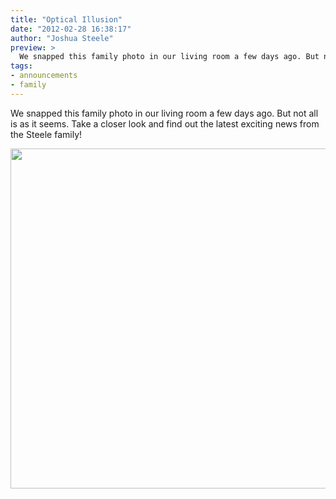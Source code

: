 ```yaml
---
title: "Optical Illusion"
date: "2012-02-28 16:38:17"
author: "Joshua Steele"
preview: >
  We snapped this family photo in our living room a few days ago. But not all is as it seems. Take a closer look and find out the latest exciting news from the Steele family!
tags:
- announcements
- family
---
```


We snapped this family photo in our living room a few days ago. But not all is as it seems. Take a closer look and find out the latest exciting news from the Steele family!

<img class="aligncenter size-full wp-image-1433" title="optical-illusion" src="//d21yo20tm8bmc2.cloudfront.net/2012/02/optical-illusion.png" alt="" width="600" height="544" />
